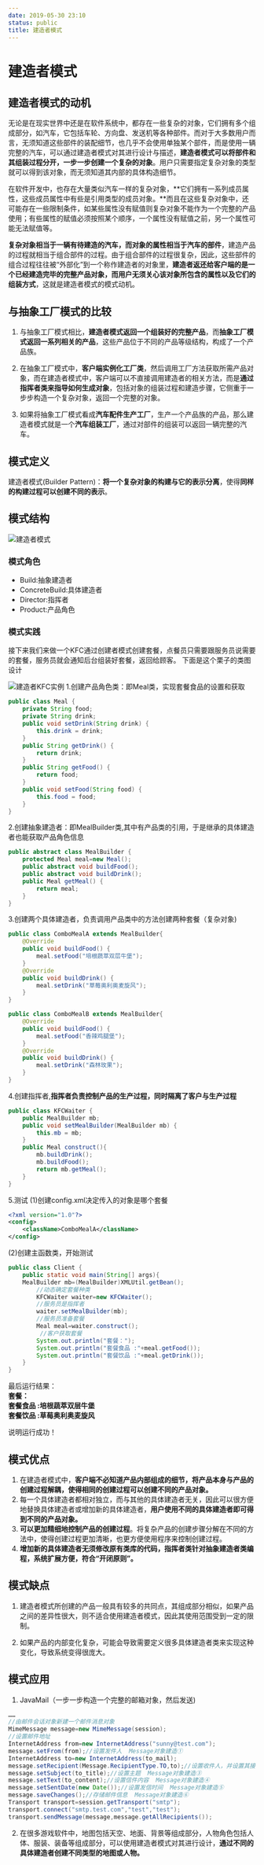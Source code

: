 ```yaml
---
date: 2019-05-30 23:10
status: public
title: 建造者模式
---
```


# 建造者模式
## 建造者模式的动机
无论是在现实世界中还是在软件系统中，都存在一些复杂的对象，它们拥有多个组成部分，如汽车，它包括车轮、方向盘、发送机等各种部件。而对于大多数用户而言，无须知道这些部件的装配细节，也几乎不会使用单独某个部件，而是使用一辆完整的汽车，可以通过建造者模式对其进行设计与描述，**建造者模式可以将部件和其组装过程分开，一步一步创建一个复杂的对象**。用户只需要指定复杂对象的类型就可以得到该对象，而无须知道其内部的具体构造细节。

在软件开发中，也存在大量类似汽车一样的复杂对象，**它们拥有一系列成员属性，这些成员属性中有些是引用类型的成员对象。**而且在这些复杂对象中，还可能存在一些限制条件，如某些属性没有赋值则复杂对象不能作为一个完整的产品使用；有些属性的赋值必须按照某个顺序，一个属性没有赋值之前，另一个属性可能无法赋值等。

**复杂对象相当于一辆有待建造的汽车，而对象的属性相当于汽车的部件**，建造产品的过程就相当于组合部件的过程。由于组合部件的过程很复杂，因此，这些部件的组合过程往往被“外部化”到一个称作建造者的对象里，**建造者返还给客户端的是一个已经建造完毕的完整产品对象，而用户无须关心该对象所包含的属性以及它们的组装方式**，这就是建造者模式的模式动机。
## 与抽象工厂模式的比较
1. 与抽象工厂模式相比，**建造者模式返回一个组装好的完整产品**，而**抽象工厂模式返回一系列相关的产品**，这些产品位于不同的产品等级结构，构成了一个产品族。

2. 在抽象工厂模式中，**客户端实例化工厂类**，然后调用工厂方法获取所需产品对象，而在建造者模式中，客户端可以不直接调用建造者的相关方法，而是**通过指挥者类来指导如何生成对象**，包括对象的组装过程和建造步骤，它侧重于一步步构造一个复杂对象，返回一个完整的对象。

3. 如果将抽象工厂模式看成**汽车配件生产工厂**，生产一个产品族的产品，那么建造者模式就是一个**汽车组装工厂**，通过对部件的组装可以返回一辆完整的汽车。

## 模式定义
建造者模式(Builder Pattern)：**将一个复杂对象的构建与它的表示分离**，使得**同样的构建过程可以创建不同的表示**。
## 模式结构

![建造者模式](../Design-Pattern_Pic/%E5%BB%BA%E9%80%A0%E8%80%85%E6%A8%A1%E5%BC%8F.png)
### 模式角色
* Build:抽象建造者
* ConcreteBuild:具体建造者
* Director:指挥者
* Product:产品角色
### 模式实践
接下来我们来做一个KFC通过创建者模式创建套餐，点餐员只需要跟服务员说需要的套餐，服务员就会通知后台组装好套餐，返回给顾客。
下面是这个栗子的类图设计

![建造者KFC实例](../Design-Pattern_Pic/%E5%BB%BA%E9%80%A0%E8%80%85KFC%E5%AE%9E%E4%BE%8B.png)
1.创建产品角色类：即Meal类，实现套餐食品的设置和获取
```java
public class Meal {
    private String food;
    private String drink;
    public void setDrink(String drink) {
        this.drink = drink;
    }
    public String getDrink() {
        return drink;
    }
    public String getFood() {
        return food;
    }
    public void setFood(String food) {
        this.food = food;
    }
}
```
2.创建抽象建造者：即MealBuilder类,其中有产品类的引用，于是继承的具体建造者也能获取产品角色信息
```java
public abstract class MealBuilder {
    protected Meal meal=new Meal();
    public abstract void buildFood();
    public abstract void buildDrink();
    public Meal getMeal() {
        return meal;
    }
}
```
3.创建两个具体建造者，负责调用产品类中的方法创建两种套餐（复杂对象)
```java
public class ComboMealA extends MealBuilder{
    @Override
    public void buildFood() {
        meal.setFood("培根蔬萃双层牛堡");
    }
    @Override
    public void buildDrink() {
        meal.setDrink("草莓奥利奥麦旋风");
    }
}
```
```java
public class ComboMealB extends MealBuilder{
    @Override
    public void buildFood() {
        meal.setFood("香辣鸡腿堡");
    }
    @Override
    public void buildDrink() {
        meal.setDrink("森林玫果");
    }
}
```
4.创建指挥者,**指挥者负责控制产品的生产过程，同时隔离了客户与生产过程**
```java
public class KFCWaiter {
    public MealBuilder mb;
    public void setMealBuilder(MealBuilder mb) {
        this.mb = mb;
    }
    public Meal construct(){
        mb.buildDrink();
        mb.buildFood();
        return mb.getMeal();
    }
}
```
5.测试
(1)创建config.xml决定传入的对象是哪个套餐
```xml
<?xml version="1.0"?>
<config>
    <className>ComboMealA</className>
</config>
```
(2)创建主函数类，开始测试
```java
public class Client {
    public static void main(String[] args){        
    MealBuilder mb=(MealBuilder)XMLUtil.getBean();
        //动态确定套餐种类
        KFCWaiter waiter=new KFCWaiter(); 
        //服务员是指挥者
        waiter.setMealBuilder(mb); 
        //服务员准备套餐
        Meal meal=waiter.construct();  
         //客户获取套餐
        System.out.println("套餐：");
        System.out.println("套餐食品 :"+meal.getFood());
        System.out.println("套餐饮品 :"+meal.getDrink());
    }
}
```
最后运行结果：    
**套餐：**  
**套餐食品 :培根蔬萃双层牛堡**  
**套餐饮品 :草莓奥利奥麦旋风**

说明运行成功！
## 模式优点
1. 在建造者模式中，**客户端不必知道产品内部组成的细节，将产品本身与产品的创建过程解耦，使得相同的创建过程可以创建不同的产品对象。**
2. 每一个具体建造者都相对独立，而与其他的具体建造者无关，因此可以很方便地替换具体建造者或增加新的具体建造者，**用户使用不同的具体建造者即可得到不同的产品对象。**
3. **可以更加精细地控制产品的创建过程**。将复杂产品的创建步骤分解在不同的方法中，使得创建过程更加清晰，也更方便使用程序来控制创建过程。
4. **增加新的具体建造者无须修改原有类库的代码，指挥者类针对抽象建造者类编程，系统扩展方便，符合“开闭原则”。**

## 模式缺点
1. 建造者模式所创建的产品一般具有较多的共同点，其组成部分相似，如果产品之间的差异性很大，则不适合使用建造者模式，因此其使用范围受到一定的限制。

2. 如果产品的内部变化复杂，可能会导致需要定义很多具体建造者类来实现这种变化，导致系统变得很庞大。

## 模式应用
1. JavaMail（一步一步构造一个完整的邮箱对象，然后发送)
```java
……
//由邮件会话对象新建一个邮件消息对象
MimeMessage message=new MimeMessage(session);
//设置邮件地址
InternetAddress from=new InternetAddress("sunny@test.com");
message.setFrom(from);//设置发件人  Message对象建造①
InternetAddress to=new InternetAddress(to_mail);
message.setRecipient(Message.RecipientType.TO,to);//设置收件人，并设置其接收类型为TO  Message对象建造②
message.setSubject(to_title);//设置主题  Message对象建造③
message.setText(to_content);//设置信件内容  Message对象建造④
message.setSentDate(new Date());//设置发信时间  Message对象建造⑤
message.saveChanges();//存储邮件信息  Message对象建造⑥
Transport transport=session.getTransport("smtp");
transport.connect("smtp.test.com","test","test");
transport.sendMessage(message,message.getAllRecipients());
```


2. 在很多游戏软件中，地图包括天空、地面、背景等组成部分，人物角色包括人体、服装、装备等组成部分，可以使用建造者模式对其进行设计，**通过不同的具体建造者创建不同类型的地图或人物。**
